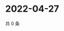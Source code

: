 # 2022-04-27

共 0 条

<!-- BEGIN WEIBO -->
<!-- 最后更新时间 Wed Apr 27 2022 15:15:33 GMT+0800 (China Standard Time) -->

<!-- END WEIBO -->
